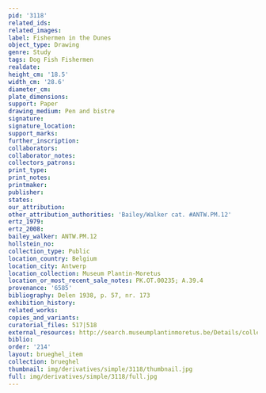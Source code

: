 ```yaml
---
pid: '3118'
related_ids: 
related_images: 
label: Fishermen in the Dunes
object_type: Drawing
genre: Study
tags: Dog Fish Fishermen
realdate: 
height_cm: '18.5'
width_cm: '28.6'
diameter_cm: 
plate_dimensions: 
support: Paper
drawing_medium: Pen and bistre
signature: 
signature_location: 
support_marks: 
further_inscription: 
collaborators: 
collaborator_notes: 
collectors_patrons: 
print_type: 
print_notes: 
printmaker: 
publisher: 
states: 
our_attribution: 
other_attribution_authorities: 'Bailey/Walker cat. #ANTW.PM.12'
ertz_1979: 
ertz_2008: 
bailey_walker: ANTW.PM.12
hollstein_no: 
collection_type: Public
location_country: Belgium
location_city: Antwerp
location_collection: Museum Plantin-Moretus
location_or_most_recent_sale_notes: PK.OT.00235; A.39.4
provenance: '6585'
bibliography: Delen 1938, p. 57, nr. 173
exhibition_history: 
related_works: 
copies_and_variants: 
curatorial_files: 517|518
external_resources: http://search.museumplantinmoretus.be/Details/collect/276966
biblio: 
order: '214'
layout: brueghel_item
collection: brueghel
thumbnail: img/derivatives/simple/3118/thumbnail.jpg
full: img/derivatives/simple/3118/full.jpg
---
```

